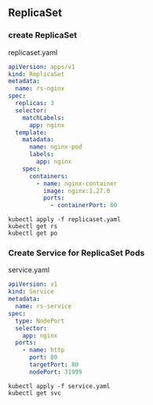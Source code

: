 ## ReplicaSet

### create ReplicaSet 

replicaset.yaml

```yaml
apiVersion: apps/v1
kind: ReplicaSet
metadata: 
  name: rs-nginx
spec:
  replicas: 3
  selector:
    matchLabels:
      app: nginx
  template:
    matadata:
      name: nginx-pod
      labels: 
        app: nginx
    spec: 
      containers:
        - name: nginx-container
          image: nginx:1.27.0
          ports:
            - containerPort: 80
```
```
kubectl apply -f replicaset.yaml
kubectl get rs
kubectl get po
```
### Create Service for ReplicaSet Pods

service.yaml

```yaml
apiVersion: v1
kind: Service
metadata:
  name: rs-service
spec:
  type: NodePort
  selector:
    app: nginx
  ports:
    - name: http
      port: 80
      targetPort: 80
      nodePort: 31999
```

```
kubectl apply -f service.yaml
kubectl get svc
```